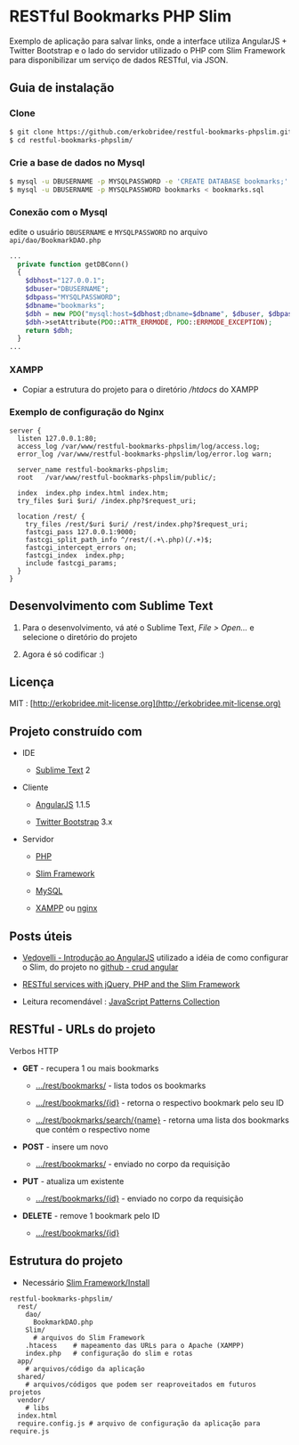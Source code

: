 # RESTful Bookmarks PHP Slim

Exemplo de aplicação para salvar links, onde a interface utiliza AngularJS + Twitter Bootstrap e o lado do servidor utilizado o PHP com Slim Framework para disponibilizar um serviço de dados RESTful, via JSON.


## Guia de instalação

### Clone

```bash
$ git clone https://github.com/erkobridee/restful-bookmarks-phpslim.git
$ cd restful-bookmarks-phpslim/
```

### Crie a base de dados no Mysql

```bash
$ mysql -u DBUSERNAME -p MYSQLPASSWORD -e 'CREATE DATABASE bookmarks;'
$ mysql -u DBUSERNAME -p MYSQLPASSWORD bookmarks < bookmarks.sql
```

### Conexão com o Mysql

edite o usuário `DBUSERNAME` e `MYSQLPASSWORD` no arquivo `api/dao/BookmarkDAO.php`

```php
...
  private function getDBConn()
  {
    $dbhost="127.0.0.1";
    $dbuser="DBUSERNAME";
    $dbpass="MYSQLPASSWORD";
    $dbname="bookmarks";
    $dbh = new PDO("mysql:host=$dbhost;dbname=$dbname", $dbuser, $dbpass);
    $dbh->setAttribute(PDO::ATTR_ERRMODE, PDO::ERRMODE_EXCEPTION);
    return $dbh;
  }
...
```

### XAMPP

* Copiar a estrutura do projeto para o diretório */htdocs* do XAMPP


### Exemplo de configuração do Nginx

```nginx
server {
  listen 127.0.0.1:80;
  access_log /var/www/restful-bookmarks-phpslim/log/access.log;
  error_log /var/www/restful-bookmarks-phpslim/log/error.log warn;

  server_name restful-bookmarks-phpslim;
  root   /var/www/restful-bookmarks-phpslim/public/;

  index  index.php index.html index.htm;
  try_files $uri $uri/ /index.php?$request_uri;

  location /rest/ {
    try_files /rest/$uri $uri/ /rest/index.php?$request_uri;
    fastcgi_pass 127.0.0.1:9000;
    fastcgi_split_path_info ^/rest/(.+\.php)(/.+)$;
    fastcgi_intercept_errors on;
    fastcgi_index  index.php;
    include fastcgi_params;
  }
}
```

## Desenvolvimento com Sublime Text

1. Para o desenvolvimento, vá até o Sublime Text, *File > Open...* e selecione o diretório do projeto

2. Agora é só codificar :)


## Licença

MIT : [http://erkobridee.mit-license.org](http://erkobridee.mit-license.org)


## Projeto construído com

* IDE

  * [Sublime Text](http://www.sublimetext.com/) 2

* Cliente

  * [AngularJS](http://angularjs.org/) 1.1.5

  * [Twitter Bootstrap](http://getbootstrap.com/) 3.x

* Servidor

  * [PHP](http://php.net/)

  * [Slim Framework](http://www.slimframework.com/) 

  * [MySQL](http://www.mysql.com/)

  * [XAMPP](http://www.apachefriends.org/pt_br/xampp.html) ou [nginx](http://nginx.org/)


## Posts úteis

* [Vedovelli - Introdução ao AngularJS](http://blog.vedovelli.com.br/?p=1946) utilizado a idéia de como configurar o Slim, do projeto no [github - crud angular](https://github.com/vedovelli/crud-angular/)

* [RESTful services with jQuery, PHP and the Slim Framework](http://coenraets.org/blog/2011/12/restful-services-with-jquery-php-and-the-slim-framework/)

* Leitura recomendável : [JavaScript Patterns Collection](http://shichuan.github.com/javascript-patterns/)


## RESTful - URLs do projeto

Verbos HTTP

* **GET** - recupera 1 ou mais bookmarks

  * [.../rest/bookmarks/]() - lista todos os bookmarks

  * [.../rest/bookmarks/{id}]() - retorna o respectivo bookmark pelo seu ID

  * [.../rest/bookmarks/search/{name}]() - retorna uma lista dos bookmarks que contém o respectivo nome

* **POST** - insere um novo

  * [.../rest/bookmarks/]() - enviado no corpo da requisição

* **PUT** - atualiza um existente

  * [.../rest/bookmarks/{id}]() - enviado no corpo da requisição

* **DELETE** - remove 1 bookmark pelo ID

  * [.../rest/bookmarks/{id}]() 


## Estrutura do projeto

* Necessário [Slim Framework/Install](http://www.slimframework.com/install)

```
restful-bookmarks-phpslim/
  rest/
    dao/
      BookmarkDAO.php
    Slim/
      # arquivos do Slim Framework
    .htacess    # mapeamento das URLs para o Apache (XAMPP)
    index.php   # configuração do slim e rotas
  app/
    # arquivos/código da aplicação
  shared/
    # arquivos/códigos que podem ser reaproveitados em futuros projetos
  vendor/
    # libs
  index.html
  require.config.js # arquivo de configuração da aplicação para require.js
```
